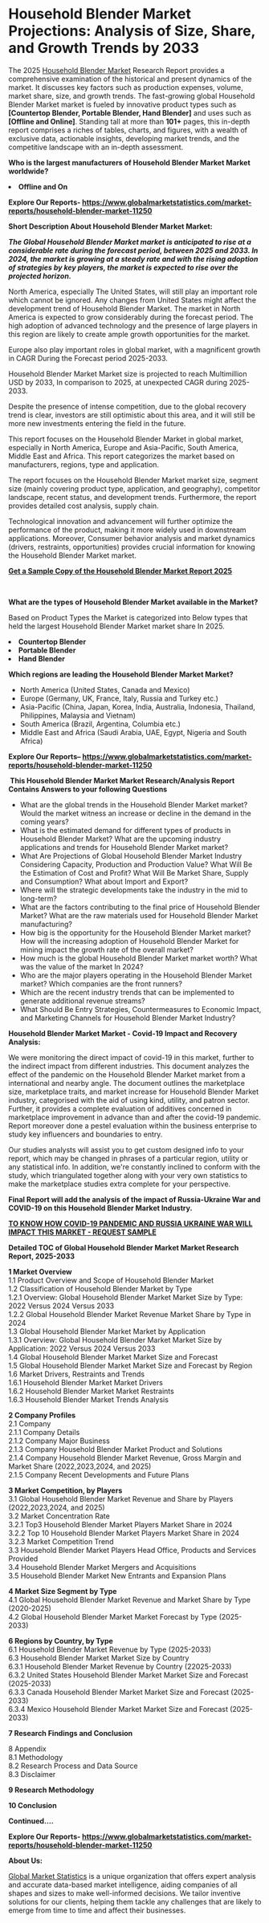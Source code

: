 <H1>Household Blender Market Projections: Analysis of Size, Share, and Growth Trends by 2033</H1><p>The 2025 <a href="https://www.globalmarketstatistics.com/market-reports/household-blender-market-11250">Household Blender Market</a> Research Report provides a comprehensive examination of the historical and present dynamics of the market. It discusses key factors such as production expenses, volume, market share, size, and growth trends. The fast-growing global Household Blender Market market is fueled by innovative product types such as <strong>[Countertop Blender, Portable Blender, Hand Blender]</strong> and uses such as <strong>[Offline and Online]</strong>. Standing tall at more than <strong>101+</strong> pages, this in-depth report comprises a riches of tables, charts, and figures, with a wealth of exclusive data, actionable insights, developing market trends, and the competitive landscape with an in-depth assessment.</p><p><strong>Who is the largest manufacturers of Household Blender Market Market worldwide?</strong></p><p><strong><li>Offline and On</strong></p><p><strong>Explore Our Reports-&nbsp;<a href="https://wordhtml.com/">https://www.globalmarketstatistics.com/market-reports/household-blender-market-11250</a></strong></p><p><strong>Short Description About Household Blender Market Market:</strong></p><p><strong><em>The Global Household Blender Market market is anticipated to rise at a considerable rate during the forecast period, between 2025 and 2033. In 2024, the market is growing at a steady rate and with the rising adoption of strategies by key players, the market is expected to rise over the projected horizon.</em></strong></p><p>North America, especially The United States, will still play an important role which cannot be ignored. Any changes from United States might affect the development trend of Household Blender Market. The market in North America is expected to grow considerably during the forecast period. The high adoption of advanced technology and the presence of large players in this region are likely to create ample growth opportunities for the market.</p><p>Europe also play important roles in global market, with a magnificent growth in CAGR During the Forecast period 2025-2033.</p><p>Household Blender Market Market size is projected to reach Multimillion USD by 2033, In comparison to 2025, at unexpected CAGR during 2025-2033.</p><p>Despite the presence of intense competition, due to the global recovery trend is clear, investors are still optimistic about this area, and it will still be more new investments entering the field in the future.</p><p>This report focuses on the Household Blender Market in global market, especially in North America, Europe and Asia-Pacific, South America, Middle East and Africa. This report categorizes the market based on manufacturers, regions, type and application.</p><p>The report focuses on the Household Blender Market market size, segment size (mainly covering product type, application, and geography), competitor landscape, recent status, and development trends. Furthermore, the report provides detailed cost analysis, supply chain.</p><p>Technological innovation and advancement will further optimize the performance of the product, making it more widely used in downstream applications. Moreover, Consumer behavior analysis and market dynamics (drivers, restraints, opportunities) provides crucial information for knowing the Household Blender Market market.</p><p><strong><a href="https://www.globalmarketstatistics.com/market-reports/household-blender-market-11250">Get a Sample Copy of the Household Blender Market Report 2025</a></strong></p><p>&nbsp;</p><p><strong>What are the types of Household Blender Market available in the Market?</strong></p><p>Based on Product Types the Market is categorized into Below types that held the largest Household Blender Market market share In 2025.</p><p><strong><li>Countertop Blender<li>Portable Blender<li>Hand Blender</strong></p><p><strong>Which regions are leading the Household Blender Market Market?</strong></p><ul><li>North America (United States, Canada and Mexico)</li><li>Europe (Germany, UK, France, Italy, Russia and Turkey etc.)</li><li>Asia-Pacific (China, Japan, Korea, India, Australia, Indonesia, Thailand, Philippines, Malaysia and Vietnam)</li><li>South America (Brazil, Argentina, Columbia etc.)</li><li>Middle East and Africa (Saudi Arabia, UAE, Egypt, Nigeria and South Africa)</li></ul><p><strong>Explore Our Reports&ndash;&nbsp;<a href="https://www.globalmarketstatistics.com/market-reports/household-blender-market-11250">https://www.globalmarketstatistics.com/market-reports/household-blender-market-11250</a></strong></p><p><strong>&nbsp;This Household Blender Market Market Research/Analysis Report Contains Answers to your following Questions</strong></p><ul><li>What are the global trends in the Household Blender Market market? Would the market witness an increase or decline in the demand in the coming years?</li><li>What is the estimated demand for different types of products in Household Blender Market? What are the upcoming industry applications and trends for Household Blender Market market?</li><li>What Are Projections of Global Household Blender Market Industry Considering Capacity, Production and Production Value? What Will Be the Estimation of Cost and Profit? What Will Be Market Share, Supply and Consumption? What about Import and Export?</li><li>Where will the strategic developments take the industry in the mid to long-term?</li><li>What are the factors contributing to the final price of Household Blender Market? What are the raw materials used for Household Blender Market manufacturing?</li><li>How big is the opportunity for the Household Blender Market market? How will the increasing adoption of Household Blender Market for mining impact the growth rate of the overall market?</li><li>How much is the global Household Blender Market market worth? What was the value of the market In 2024?</li><li>Who are the major players operating in the Household Blender Market market? Which companies are the front runners?</li><li>Which are the recent industry trends that can be implemented to generate additional revenue streams?</li><li>What Should Be Entry Strategies, Countermeasures to Economic Impact, and Marketing Channels for Household Blender Market Industry?</li></ul><p><strong>Household Blender Market Market - Covid-19 Impact and Recovery Analysis:</strong></p><p>We were monitoring the direct impact of covid-19 in this market, further to the indirect impact from different industries. This document analyzes the effect of the pandemic on the Household Blender Market market from a international and nearby angle. The document outlines the marketplace size, marketplace traits, and market increase for Household Blender Market industry, categorised with the aid of using kind, utility, and patron sector. Further, it provides a complete evaluation of additives concerned in marketplace improvement in advance than and after the covid-19 pandemic. Report moreover done a pestel evaluation within the business enterprise to study key influencers and boundaries to entry.</p><p>Our studies analysts will assist you to get custom designed info to your report, which may be changed in phrases of a particular region, utility or any statistical info. In addition, we're constantly inclined to conform with the study, which triangulated together along with your very own statistics to make the marketplace studies extra complete for your perspective.</p><p><strong>Final Report will add the analysis of the impact of Russia-Ukraine War and COVID-19 on this Household Blender Market Industry.</strong></p><p><strong><a href="https://www.globalmarketstatistics.com/market-reports/household-blender-market-11250">TO KNOW HOW COVID-19 PANDEMIC AND RUSSIA UKRAINE WAR WILL IMPACT THIS MARKET - REQUEST SAMPLE</a></strong></p><p><strong>Detailed TOC of Global Household Blender Market Market Research Report, 2025-2033</strong></p><p><strong>1 Market Overview</strong><br /> 1.1 Product Overview and Scope of Household Blender Market<br /> 1.2 Classification of Household Blender Market by Type<br /> 1.2.1 Overview: Global Household Blender Market Market Size by Type: 2022&nbsp;Versus 2024 Versus 2033<br /> 1.2.2 Global Household Blender Market Revenue Market Share by Type in 2024<br /> 1.3 Global Household Blender Market Market by Application<br /> 1.3.1 Overview: Global Household Blender Market Market Size by Application: 2022&nbsp;Versus 2024 Versus 2033<br /> 1.4 Global Household Blender Market Market Size and Forecast<br /> 1.5 Global Household Blender Market Market Size and Forecast by Region<br /> 1.6 Market Drivers, Restraints and Trends<br /> 1.6.1 Household Blender Market Market Drivers<br /> 1.6.2 Household Blender Market Market Restraints<br /> 1.6.3 Household Blender Market Trends Analysis</p><p><strong>2 Company Profiles</strong><br /> 2.1 Company<br /> 2.1.1 Company Details<br /> 2.1.2 Company Major Business<br /> 2.1.3 Company Household Blender Market Product and Solutions<br /> 2.1.4 Company Household Blender Market Revenue, Gross Margin and Market Share (2022,2023,2024, and 2025)<br /> 2.1.5 Company Recent Developments and Future Plans</p><p><strong>3 Market Competition, by Players</strong><br /> 3.1 Global Household Blender Market Revenue and Share by Players (2022,2023,2024, and 2025)<br /> 3.2 Market Concentration Rate<br /> 3.2.1 Top3 Household Blender Market Players Market Share in 2024<br /> 3.2.2 Top 10 Household Blender Market Players Market Share in 2024<br /> 3.2.3 Market Competition Trend<br /> 3.3 Household Blender Market Players Head Office, Products and Services Provided<br /> 3.4 Household Blender Market Mergers and Acquisitions<br /> 3.5 Household Blender Market New Entrants and Expansion Plans</p><p><strong>4 Market Size Segment by Type</strong><br /> 4.1 Global Household Blender Market Revenue and Market Share by Type (2020-2025)<br /> 4.2 Global Household Blender Market Market Forecast by Type (2025-2033)</p><p><strong>6 Regions by Country, by Type</strong><br /> 6.1 Household Blender Market Revenue by Type (2025-2033)<br /> 6.3 Household Blender Market Market Size by Country<br /> 6.3.1 Household Blender Market Revenue by Country (22025-2033)<br /> 6.3.2 United States Household Blender Market Market Size and Forecast (2025-2033)<br /> 6.3.3 Canada Household Blender Market Market Size and Forecast (2025-2033)<br /> 6.3.4 Mexico Household Blender Market Market Size and Forecast (2025-2033)</p><p><strong>7 Research Findings and Conclusion</strong></p><p>8 Appendix<br /> 8.1 Methodology<br /> 8.2 Research Process and Data Source<br /> 8.3 Disclaimer</p><p><strong>9 Research Methodology</strong></p><p><strong>10 Conclusion</strong></p><p><strong>Continued&hellip;.</strong></p><p><strong>Explore Our Reports-&nbsp;<a href="Household Blender Market">https://www.globalmarketstatistics.com/market-reports/household-blender-market-11250</a></strong></p><p><strong>About Us:</strong></p><p><a href="https://www.globalmarketstatistics.com/">Global Market Statistics</a>&nbsp;is a unique organization that offers expert analysis and accurate data-based market intelligence, aiding companies of all shapes and sizes to make well-informed decisions. We tailor inventive solutions for our clients, helping them tackle any challenges that are likely to emerge from time to time and affect their businesses.</p><p>&nbsp;</p>

